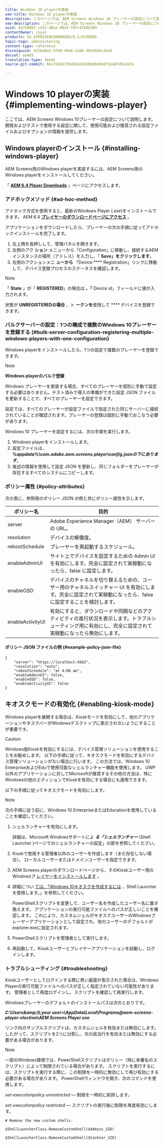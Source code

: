 ```yaml
---
title: Windows 10 playerの実装
seo-title: Windows 10 playerの実装
description: このページでは、AEM Screens Windows 10 プレーヤーの設定について説明します。
seo-description: このページでは、AEM Screens Windows 10 プレーヤーの設定について説明します。
uuid: da7e88bf-c251-481e-9029-f8fc4768b309
contentOwner: jsyal
products: SG_EXPERIENCEMANAGER/6.5/SCREENS
topic-tags: administering
content-type: reference
discoiquuid: 4228e8a1-9749-49a6-a1bb-365492bc2a3d
docset: aem65
translation-type: tm+mt
source-git-commit: 66c741bb73bd5deb2bb5b06dd46f2e407d9c4b7e

---
```



# Windows 10 playerの実装 {#implementing-windows-player}

ここでは、AEM Screens Windows 10プレーヤーの設定について説明します。 開発およびテストで使用する設定に関して、使用可能および推奨される設定ファイルおよびオプションの情報を提供します。

## Windows playerのインストール {#installing-windows-player}

AEM Screens用のWindows playerを実装するには、AEM Screens用のWindows playerをインストールしてください。

「 [**AEM 6.4 Player Downloads**](https://download.macromedia.com/screens/) 」ページにアクセスします。

### アドホックメソッド {#ad-hoc-method}

アドホック方式を使用すると、最新のWindows Player (*.exe*)をインストールできます。 AEM 6.4 [**プレイヤーのダウンロードページにアクセス**](https://download.macromedia.com/screens/) 。

アプリケーションをダウンロードしたら、プレーヤーの次の手順に従ってアドホックインストールを完了します。

1. 左上隅を長押しして、管理パネルを開きます。
1. 左側のアク **ション** メニューから「Configuration」に移動し、接続するAEMインスタンスの場所（アドレス）を入力し、「 **Save」をクリックします**。
1. 左側のアクションメニ **ューから** 「Device **** Registration」リンクに移動して、デバイス登録プロセスのステータスを確認します。

>[!NOTE]
>
>「 **State** 」が「 **REGISTERED**」の場合は **、「** Device id」フィールドに値が入力されます。
>
>状態が **UNREGISTEREDの場合** 、ト **ークンを**&#x200B;使用して **** デバイスを登録できます。

### バルクサーバーの設定：1つの構成で複数のWindows 10プレーヤーを登録する {#bulk-server-configuration-registering-multiple-windows-players-with-one-configuration}

Windows playerをインストールしたら、1つの設定で複数のプレーヤーを登録できます。

>[!NOTE]
>
>**Windows playerのバルク登録**
>
>Windows プレーヤーを実装する場合、すべてのプレーヤーを個別に手動で設定する必要はありません。テスト済みで導入の準備ができた設定 JSON ファイルを更新することで、すべてのプレーヤーを設定できます。
>
>設定では、すべてのプレーヤーが設定ファイルで指定された同じサーバーに接続されていることが確認されます。プレーヤーの登録は個別に手動でおこなう必要があります。

Windows 10 プレーヤーを設定するには、次の手順を実行します。

1. Windows playerをインストールします。
1. 設定ファイルは、 ***%appdata%\com.adobe.aem.screens.player\config.jsonの下にあります***。
1. 後述の情報を使用して設定 JSON を更新し、同じフォルダーをプレーヤーが存在するすべてのシステムにコピーします。

### ポリシー属性 {#policy-attributes}

次の表に、参照用のポリシー JSON の例と共にポリシー属性を示します。

| **ポリシー名** | **目的** |
|---|---|
| server | Adobe Experience Manager（AEM） サーバーの URL。 |
| resolution | デバイスの解像度。 |
| rebootSchedule | プレーヤーを再起動するスケジュール。 |
| enableAdminUI | サイト上でデバイスを設定するための Admin UI を有効にします。完全に設定されて実稼動になったら、false に設定します。 |
| enableOSD | デバイスのチャネルを切り替えるための、ユーザー用のチャネルスイッチャー UI を有効にします。完全に設定されて実稼動になったら、false に設定することを検討します。 |
| enableActivityUI | 有効にすると、ダウンロードや同期などのアクティビティの進行状況を表示します。トラブルシューティング用に有効にし、完全に設定されて実稼動になったら無効にします。 |

#### ポリシー JSON ファイルの例 {#example-policy-json-file}

```
{
    "server": "https://localhost:4502",
    "resolution": "auto",
    "rebootSchedule": "at 4:00 am",
    "enableAdminUI": false,
    "enableOSD": false,
    "enableActivityUI": false
}
```

## キオスクモードの有効化 {#enabling-kiosk-mode}

Windows playerを展開する場合は、Kioskモードを有効にして、他のアプリケーションやタスクバーがWindowsデスクトップに表示されないようにすることが重要です。

>[!CAUTION]
>
>Windows版Kioskを有効にするには、デバイス管理ソリューションを使用することをお勧めします。 以下の手順に従って、キオスクモードを有効にするデバイス管理ソリューションがない場合に行います。 この方法では、Windows 10 EnterpriseおよびEduで使用可能なシェルランチャー機能を使用します。 UWP以外のアプリケーションに対してMicrosoftが推奨するその他の方法は、特にWindowsの他のエディションでKioskを有効にする場合にも適用できます。

以下の手順に従ってキオスクモードを有効にします。

>[!NOTE]
>
>次の手順に従う前に、Windows 10 EnterpriseまたはEducationを使用していることを確認してください。

1. シェルランチャーを有効にします。

   詳細は、Microsoft Windowsサポートによ ***る「シェルランチャー*** (Shell Launcher **[](https://docs.microsoft.com/en-us/windows-hardware/customize/enterprise/shell-launcher)** )ページでのシェルランチャーの設定」の節を参照してください。

1. Kioskで使用する管理者以外のユーザーを作成します（まだ存在しない場合）。 ローカルユーザーまたはドメインユーザーを指定できます。
1. AEM Screens playerのダウンロードページから、そのKioskユーザー用のWindowsプ [レイヤーをインストールします](https://download.macromedia.com/screens/) 。
1. 詳細につい [ては、「Windows 10キオスクを作成するには](https://docs.microsoft.com/en-us/windows/configuration/kiosk-shelllauncher) 、Shell Launcherを使用します。」を参照してください。

   PowerShellスクリプトを変更して、ユーザー名を作成したユーザー名に置き換えます。 アプリケーションの実行可能ファイルへのパスが正しいことを確認します。 これにより、カスタムシェルがキオスクユーザーのWindowsプレーヤーアプリケーションとして設定され、他のユーザーのデフォルトがexplorer.exeに設定されます。

1. PowerShellスクリプトを管理者として実行します。
1. 再起動して、Kioskユーザーとプレイヤーアプリケーションを起動し、ログインします。

### トラブルシューティング {#troubleshooting}

Kioskユーザーとしてログインする際に黒い画面が表示された場合は、Windows Playerの実行可能ファイルへのパスが正しく指定されていない可能性があります。 管理者として再度ログインし、スクリプトを確認して再実行します。

Windowsプレーヤーのデフォルトのインストールパスは次のとおりです。

***C:\Users\&amp;lt;your user&gt;\AppData\Local\Programs\@aem-screens-player-electron\AEM Screens Player.exe***

リンク内のサンプルスクリプトは、カスタムシェルを有効または無効にします。 したがって、スクリプトを2つに分割し、次の該当行を有効または無効にする必要がある場合があります。

>[!NOTE]
>
>一部のWindows環境では、PowerShellスクリプトはポリシー（特に未署名のスクリプト）によって制限されている場合があります。 スクリプトを実行するには、スクリプトを実行する際に、この制限を一時的に無効にして再び有効にする必要がある場合があります。 PowerShellウィンドウを開き、次のコマンドを使用します。
>
>*set-executionpolicy unrestricted* — 制限を一時的に削除します。
>
>*set-executionpolicy restricted* — スクリプトの実行後に制限を再度有効にします。

```
# Remove the new custom shells.

$ShellLauncherClass.RemoveCustomShell($Admins_SID)

$ShellLauncherClass.RemoveCustomShell($Cashier_SID)
```

